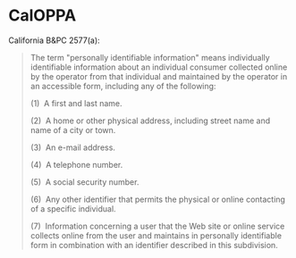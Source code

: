 # CalOPPA

California B&PC 2577(a):

> The term "personally identifiable information" means individually identifiable information about an individual consumer collected online by the operator from that individual and maintained by the operator in an accessible form, including any of the following:
>
> (1)  A first and last name.
>
> (2)  A home or other physical address, including street name and name of a city or town.
>
> (3)  An e-mail address.
>
> (4)  A telephone number.
>
> (5)  A social security number.
>
> (6)  Any other identifier that permits the physical or online contacting of a specific individual.
>
> (7)  Information concerning a user that the Web site or online service collects online from the user and maintains in personally identifiable form in combination with an identifier described in this subdivision.
